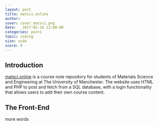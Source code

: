 ```yaml
---
layout: post
title: matsci.online
author:  
cover: cover_matsci.png
date:   2017-02-18 12:00:00
categories: posts
topic: coding
size: wide
score: 0
---
```


## Introduction

[matsci.online](http://matsci.online) is a course note repository for students of Materials Science and Engineering at The University of Manchester. The website uses HTML and PHP to post and fetch from a SQL database, with a login functionality that allows users to add their own course content.

## The Front-End

more words
